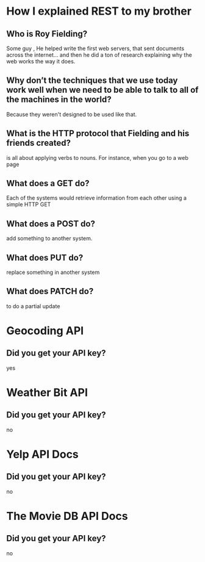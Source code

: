 # How I explained REST to my brother

## Who is Roy Fielding?

Some guy , He helped write the first web servers, that sent documents across the internet… and then he did a ton of research explaining why the web works the way it does.

## Why don’t the techniques that we use today work well when we need to be able to talk to all of the machines in the world?

Because they weren't designed to be used like that.

## What is the HTTP protocol that Fielding and his friends created? 

is all about applying verbs to nouns. For instance, when you go to a web page

## What does a GET do? 

Each of the systems would retrieve information from each other using a simple HTTP GET
## What does a POST do?

add something to another system.

## What does PUT do? 

 replace something in another system

## What does PATCH do? 

 to do a partial update

# Geocoding API 

## Did you get your API key? 

yes

# Weather Bit API 


## Did you get your API key?

no

# Yelp API Docs

## Did you get your API key?

no

# The Movie DB API Docs

## Did you get your API key?

no